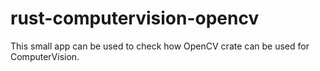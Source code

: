 # rust-computervision-opencv
This small app can be used to check how OpenCV crate can be used for ComputerVision.
